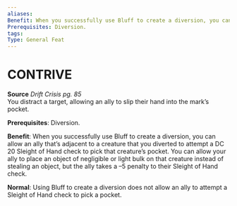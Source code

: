 ```yaml
---
aliases: 
Benefit: When you successfully use Bluff to create a diversion, you can allow an ally that’s adjacent to a creature that you diverted to attempt a DC 20 Sleight of Hand check to pick that creature’s pocket. You can allow your ally to place an object of negligible or light bulk on that creature instead of stealing an object, but the ally takes a –5 penalty to their Sleight of Hand check.
Prerequisites: Diversion.
tags: 
Type: General Feat
---
```

# CONTRIVE
**Source** _Drift Crisis pg. 85_  
You distract a target, allowing an ally to slip their hand into the mark’s pocket.

**Prerequisites**: Diversion.

**Benefit**: When you successfully use Bluff to create a diversion, you can allow an ally that’s adjacent to a creature that you diverted to attempt a DC 20 Sleight of Hand check to pick that creature’s pocket. You can allow your ally to place an object of negligible or light bulk on that creature instead of stealing an object, but the ally takes a –5 penalty to their Sleight of Hand check.

**Normal**: Using Bluff to create a diversion does not allow an ally to attempt a Sleight of Hand check to pick a pocket.